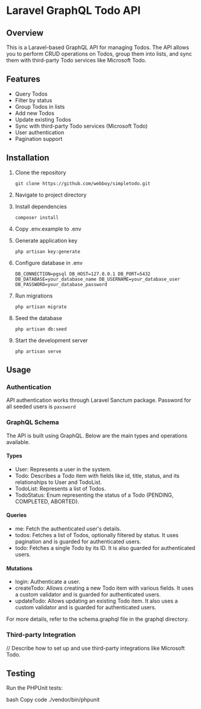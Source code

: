 # Laravel GraphQL Todo API

## Overview

This is a Laravel-based GraphQL API for managing Todos. The API allows you to perform CRUD operations on Todos, group them into lists, and sync them with third-party Todo services like Microsoft Todo.

## Features
- Query Todos
- Filter by status
- Group Todos in lists
- Add new Todos
- Update existing Todos
- Sync with third-party Todo services (Microsoft Todo)
- User authentication
- Pagination support

## Installation

1. Clone the repository

   `git clone https://github.com/webboy/simpletodo.git`
2. Navigate to project directory
3. Install dependencies

    `composer install`   

4. Copy .env.example to .env
5. Generate application key

    `php artisan key:generate`

6. Configure database in .env

    `DB_CONNECTION=pgsql
   DB_HOST=127.0.0.1
   DB_PORT=5432
   DB_DATABASE=your_database_name
   DB_USERNAME=your_database_user
   DB_PASSWORD=your_database_password`
7. Run migrations

    `php artisan migrate`

8. Seed the database

    `php artisan db:seed`

9. Start the development server

    `php artisan serve`

## Usage

### Authentication

API authentication works through Laravel Sanctum package. Password for all seeded users is `password`

### GraphQL Schema

The API is built using GraphQL. Below are the main types and operations available.

#### Types
- User: Represents a user in the system.
- Todo: Describes a Todo item with fields like id, title, status, and its relationships to User and TodoList.
- TodoList: Represents a list of Todos.
- TodoStatus: Enum representing the status of a Todo (PENDING, COMPLETED, ABORTED).
#### Queries
- me: Fetch the authenticated user's details.
- todos: Fetches a list of Todos, optionally filtered by status. It uses pagination and is guarded for authenticated users.
- todo: Fetches a single Todo by its ID. It is also guarded for authenticated users.

#### Mutations
- login: Authenticate a user.
- createTodo: Allows creating a new Todo item with various fields. It uses a custom validator and is guarded for authenticated users.
- updateTodo: Allows updating an existing Todo item. It also uses a custom validator and is guarded for authenticated users.

For more details, refer to the schema.graphql file in the graphql directory. 

### Third-party Integration
// Describe how to set up and use third-party integrations like Microsoft Todo.

## Testing
Run the PHPUnit tests:

bash
Copy code
./vendor/bin/phpunit










